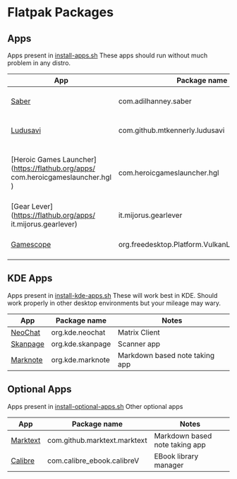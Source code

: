 # Flatpak Packages

## Apps

Apps present in [install-apps.sh](./install-apps.sh)
These apps should run without much problem in any distro.

| App                                                                                  | Package name                                   | Notes                                           |
| ------------------------------------------------------------------------------------ | ---------------------------------------------- | ----------------------------------------------- |
| [Saber](https://flathub.org/apps/com.adilhanney.saber)                               | com.adilhanney.saber                           | Handwriting based note taking app               |
| [Ludusavi](https://flathub.org/apps/com.github.mtkennerly.ludusavi)                  | com.github.mtkennerly.ludusavi                 | Game saves bakup manager                        |
| [Heroic Games Launcher](https://flathub.org/apps/ com.heroicgameslauncher.hgl )      | com.heroicgameslauncher.hgl                    | Opensource Launcher for GOG, EGS & Amazon Games |
| [Gear Lever](https://flathub.org/apps/ it.mijorus.gearlever)                         | it.mijorus.gearlever                           | AppImage manager                                |
| [Gamescope](https://flathub.org/apps/org.freedesktop.Platform.VulkanLayer.gamescope) | org.freedesktop.Platform.VulkanLayer.gamescope | Wayland compositor for games                    |

## KDE Apps

Apps present in [install-kde-apps.sh](./install-kde-apps.sh)
These will work best in KDE. Should work properly in other desktop environments but your mileage may wary.

| App                                                   | Package name     | Notes                          |
| ----------------------------------------------------- | ---------------- | ------------------------------ |
| [NeoChat](https://flathub.org/apps/org.kde.neochat)   | org.kde.neochat  | Matrix Client                  |
| [Skanpage](https://flathub.org/apps/org.kde.skanpage) | org.kde.skanpage | Scanner app                    |
| [Marknote](https://flathub.org/apps/org.kde.marknote) | org.kde.marknote | Markdown based note taking app |

## Optional Apps

Apps present in [install-optional-apps.sh](./install-optional-apps.sh)
Other optional apps

| App                                                               | Package name                 | Notes                          |
| ----------------------------------------------------------------- | ---------------------------- | ------------------------------ |
| [Marktext](https://flathub.org/apps/com.github.marktext.marktext) | com.github.marktext.marktext | Markdown based note taking app |
| [Calibre](https://flathub.org/apps/com.calibre_ebook.calibre)     | com.calibre_ebook.calibreV   | EBook library manager          |
